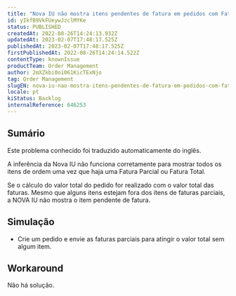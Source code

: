 ```yaml
---
title: "Nova IU não mostra itens pendentes de fatura em pedidos com Fatura Parcial ou Total"
id: yIkfB9VkFUeywJzclMYKe
status: PUBLISHED
createdAt: 2022-08-26T14:24:13.932Z
updatedAt: 2023-02-07T17:48:17.525Z
publishedAt: 2023-02-07T17:48:17.525Z
firstPublishedAt: 2022-08-26T14:24:14.522Z
contentType: knownIssue
productTeam: Order Management
author: 2mXZkbi0oi061KicTExNjo
tag: Order Management
slugEN: nova-iu-nao-mostra-itens-pendentes-de-fatura-em-pedidos-com-fatura-parcial-ou-total
locale: pt
kiStatus: Backlog
internalReference: 646253
---
```


## Sumário

<div class="alert alert-info">
  <p>Este problema conhecido foi traduzido automaticamente do inglês.</p>
</div>



A inferência da Nova IU não funciona corretamente para mostrar todos os itens de ordem uma vez que haja uma Fatura Parcial ou Fatura Total.

Se o cálculo do valor total do pedido for realizado com o valor total das faturas. Mesmo que alguns itens estejam fora dos itens de faturas parciais, a NOVA IU não mostra o item pendente de fatura.


##

## Simulação




- Crie um pedido e envie as faturas parciais para atingir o valor total sem algum item.


##

## Workaround


Não há solução.

